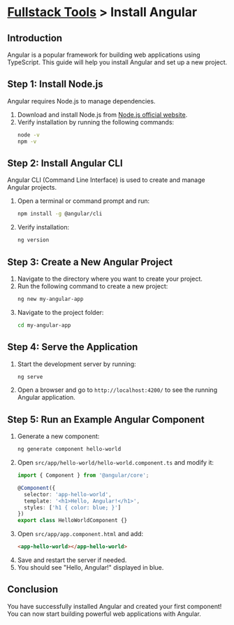 # [Fullstack Tools](../) > Install Angular

## Introduction
Angular is a popular framework for building web applications using TypeScript. This guide will help you install Angular and set up a new project.

## Step 1: Install Node.js
Angular requires Node.js to manage dependencies.
1. Download and install Node.js from [Node.js official website](https://nodejs.org/).
2. Verify installation by running the following commands:
   ```sh
   node -v
   npm -v
   ```

## Step 2: Install Angular CLI
Angular CLI (Command Line Interface) is used to create and manage Angular projects.
1. Open a terminal or command prompt and run:
   ```sh
   npm install -g @angular/cli
   ```
2. Verify installation:
   ```sh
   ng version
   ```

## Step 3: Create a New Angular Project
1. Navigate to the directory where you want to create your project.
2. Run the following command to create a new project:
   ```sh
   ng new my-angular-app
   ```
3. Navigate to the project folder:
   ```sh
   cd my-angular-app
   ```

## Step 4: Serve the Application
1. Start the development server by running:
   ```sh
   ng serve
   ```
2. Open a browser and go to `http://localhost:4200/` to see the running Angular application.

## Step 5: Run an Example Angular Component
1. Generate a new component:
   ```sh
   ng generate component hello-world
   ```
2. Open `src/app/hello-world/hello-world.component.ts` and modify it:
   ```ts
   import { Component } from '@angular/core';

   @Component({
     selector: 'app-hello-world',
     template: '<h1>Hello, Angular!</h1>',
     styles: ['h1 { color: blue; }']
   })
   export class HelloWorldComponent {}
   ```
3. Open `src/app/app.component.html` and add:
   ```html
   <app-hello-world></app-hello-world>
   ```
4. Save and restart the server if needed.
5. You should see "Hello, Angular!" displayed in blue.

## Conclusion
You have successfully installed Angular and created your first component! You can now start building powerful web applications with Angular.
